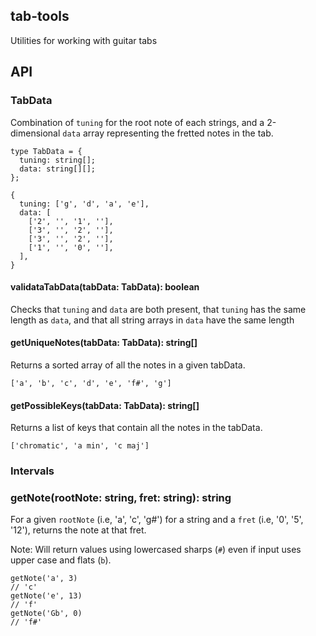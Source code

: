 tab-tools
------------

Utilities for working with guitar tabs

## API

### TabData

Combination of `tuning` for the root note of each strings, and a 2-dimensional `data` array representing the fretted notes in the tab.

```
type TabData = {
  tuning: string[];
  data: string[][];
};
```

```
{
  tuning: ['g', 'd', 'a', 'e'],
  data: [
    ['2', '', '1', ''],
    ['3', '', '2', ''],
    ['3', '', '2', ''],
    ['1', '', '0', ''],
  ],
}
```

#### validataTabData(tabData: TabData): boolean

Checks that `tuning` and `data` are both present, that `tuning` has the same length as `data`, and that all string arrays in `data` have the same length 

#### getUniqueNotes(tabData: TabData): string[]

Returns a sorted array of all the notes in a given tabData.

```
['a', 'b', 'c', 'd', 'e', 'f#', 'g']
```

#### getPossibleKeys(tabData: TabData): string[]

Returns a list of keys that contain all the notes in the tabData.

```
['chromatic', 'a min', 'c maj']
```

### Intervals 

### getNote(rootNote: string, fret: string): string

For a given `rootNote` (i.e, 'a', 'c', 'g#') for a string and a `fret` (i.e, '0', '5', '12'), returns the note at that fret.

Note: Will return values using lowercased sharps (`#`) even if input uses upper case and flats (`b`).

```
getNote('a', 3)
// 'c'
getNote('e', 13)
// 'f'
getNote('Gb', 0)
// 'f#'
```



